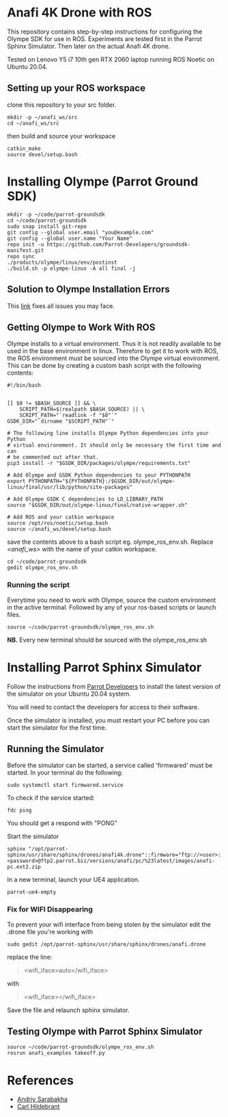 # Anafi 4K Drone with ROS
This repository contains step-by-step instructions for configuring the Olympe SDK for use in ROS. Experiments are tested first in the Parrot Sphinx Simulator. Then later on the actual Anafi 4K drone. 

Tested on  Lenovo Y5 i7 10th gen RTX 2060 laptop running ROS Noetic on Ubuntu 20.04. 

## Setting up your ROS workspace
clone this repository to your src folder.

    mkdir -p ~/anafi_ws/src
    cd ~/anafi_ws/src

then build and source your workspace
    
    catkin_make
    source devel/setup.bash

#
# Installing Olympe (Parrot Ground SDK)
    mkdir -p ~/code/parrot-groundsdk
    cd ~/code/parrot-groundsdk
    sudo snap install git-repo
    git config --global user.email "you@example.com"
    git config --global user.name "Your Name"
    repo init -u https://github.com/Parrot-Developers/groundsdk-manifest.git
    repo sync
    ./products/olympe/linux/env/postinst
    ./build.sh -p olympe-linux -A all final -j


## Solution to Olympe Installation Errors
This [link](https://github.com/andriyukr/olympe_bridge) fixes all issues you may face.  


## Getting Olympe to Work With ROS
Olympe installs to a virtual environment. Thus it is not readily available to be used in the base environment in linux. Therefore to get it to work with ROS, the ROS environment must be sourced into the Olympe virtual environment. This can be done by creating a custom bash script with the following contents:

    #!/bin/bash


    [[ $0 != $BASH_SOURCE ]] && \
        SCRIPT_PATH=$(realpath $BASH_SOURCE) || \
        SCRIPT_PATH="`readlink -f "$0"`"
    GSDK_DIR="`dirname "$SCRIPT_PATH"`"

    # The following line installs Olympe Python dependencies into your Python
    # virtual environement. It should only be necessary the first time and can
    # be commented out after that.
    pip3 install -r "$GSDK_DIR/packages/olympe/requirements.txt"

    # Add Olympe and GSDK Python dependencies to your PYTHONPATH
    export PYTHONPATH="${PYTHONPATH}:/$GSDK_DIR/out/olympe-linux/final/usr/lib/python/site-packages"

    # Add Olympe GSDK C dependencies to LD_LIBRARY_PATH
    source "$GSDK_DIR/out/olympe-linux/final/native-wrapper.sh"

    # Add ROS and your catkin workspace
    source /opt/ros/noetic/setup.bash
    source ~/anafi_ws/devel/setup.bash


save the contents above to a bash script eg. olympe_ros_env.sh. Replace *<anafi_ws>* with the name of your catkin workspace.  

    cd ~/code/parrot-groundsdk
    gedit olympe_ros_env.sh

### Running the script
Everytime you need to work with Olympe, source the custom environment in the active terminal. Followed by any of your ros-based scripts or launch files. 

    source ~/code/parrot-groundsdk/olympe_ros_env.sh

**NB.** Every new terminal should be sourced with the olympe_ros_env.sh

#

# Installing Parrot Sphinx Simulator 
Follow the instructions from [Parrot Developers](https://developer.parrot.com/docs/sphinx/installation.html) to install the latest version of the simulator on your Ubuntu 20.04 system. 

You will need to contact the developers for access to their software. 

Once the simulator is installed, you must restart your PC before you can start the simulator for the first time. 


## Running the Simulator
Before the simulator can be started, a service called 'firmwared' must be started. In your terminal do the following:

    sudo systemctl start firmwared.service

To check if the service started:

    fdc ping

You should get a respond with "PONG"


Start the simulator 

    sphinx "/opt/parrot-sphinx/usr/share/sphinx/drones/anafi4k.drone"::firmware="ftp://<user>:<password>@ftp2.parrot.biz/versions/anafi/pc/%23latest/images/anafi-pc.ext2.zip

In a new terminal, launch your UE4 application.

    parrot-ue4-empty

### Fix for WIFI Disappearing
To prevent your wifi interface from being stolen by the simulator edit the .drone file you're working with

    sudo gedit /opt/parrot-sphinx/usr/share/sphinx/drones/anafi.drone

replace the line:
> <wifi_iface>auto</wifi_iface> 

with 

> <wifi_iface></wifi_iface>

Save the file and relaunch sphinx simulator.


## Testing Olympe with Parrot Sphinx Simulator

    source ~/code/parrot-groundsdk/olympe_ros_env.sh
    rosrun anafi_examples takeoff.py

#
# References
* [Andriy Sarabakha](https://github.com/andriyukr/olympe_bridge)
* [Carl Hildebrant](https://github.com/hildebrandt-carl/MixedRealityTesting)